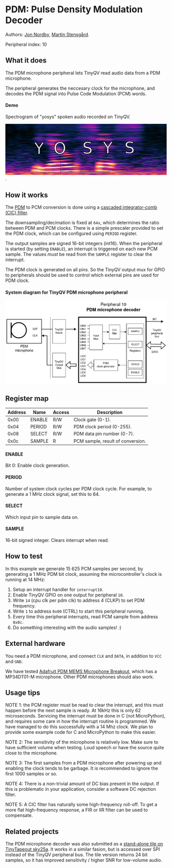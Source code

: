 # PDM: Pulse Density Modulation Decoder

Authors: [Jon Nordby](https://jonnor.com), [Martin Stensgård](http://mastensg.net/).

Peripheral index: 10

## What it does

The PDM microphone peripheral lets TinyQV read audio data from a PDM microphone.

The peripheral generates the neccesary clock for the microphone,
and decodes the PDM signal into Pulse Code Modulation (PCM) words.

#### Demo

Spectrogram of "yosys" spoken audio recorded on TinyQV.

![Spectrogram of "yosys" spoken audio recorded on TinyQV](./10_spectrogram.png).


## How it works

The [PDM](https://en.wikipedia.org/wiki/Pulse-density_modulation) to PCM conversion is done using a [cascaded integrator-comb (CIC) filter](https://en.wikipedia.org/wiki/Cascaded_integrator%E2%80%93comb_filter).

The downsampling/decimation is fixed at `64x`,
which determines the ratio between PDM and PCM clocks.
There is a simple prescaler provided to set the PDM clock,
which can be configured using `PERIOD` register.

The output samples are signed 16-bit integers (int16).
When the peripheral is started (by setting `ENABLE`),
an interrupt is triggered on each new PCM sample.
The values *must* be read from the `SAMPLE` register to clear the interrupt.

The PDM clock is generated on all pins.
So the TinyQV output mux for GPIO to peripherals should be used to control
which external pins are used for PDM clock.

#### System diagram for TinyQV PDM microphone peripheral

![System diagram for TinyQV PDM microphone peripheral](./10_diagram.png)

## Register map

| Address | Name    | Access | Description                                                         |
|---------|---------|--------|---------------------------------------------------------------------|
| 0x00    | ENABLE  | R/W    | Clock gate (0-1).                                                   |
| 0x04    | PERIOD  | R/W    | PDM clock period (0-255).                                           |
| 0x08    | SELECT  | R/W    | PDM data pin number (0-7).                                          |
| 0x0c    | SAMPLE  | R      | PCM sample, result of conversion.                                   |

#### ENABLE
Bit 0: Enable clock generation.

#### PERIOD
Number of system clock cycles per PDM clock cycle.
For example, to generate a 1 MHz clock signal, set this to 64.

#### SELECT
Which input pin to sample data on.

#### SAMPLE
16-bit signed integer.
Clears interrupt when read.

## How to test

In this example we generate 15 625 PCM samples per second,
by generating a 1 MHz PDM bit clock,
assuming the microcontroller's clock is running at 14 MHz:

1. Setup an interrupt handler for `interrupt10`.
2. Enable TinyQV GPIO on one output for peripheral `10`.
2. Write `14` (cpu clk per pdm clk) to address 4 (CLKP) to set PDM frequency.
3. Write `1` to address `0x00` (CTRL) to start this peripheral running.
4. Every time this peripheral interrupts, read PCM sample from address `0x0c`.
5. Do something interesting with the audio samples! :)

## External hardware

You need a PDM microphone, and connect `CLK` and `DATA`, in addition to `VCC` and `GND`. 

We have tested [Adafruit PDM MEMS Microphone Breakout](https://www.adafruit.com/product/3492),
which has a MP34DT01-M microphone.
Other PDM microphones should also work.


## Usage tips

NOTE 1: the PCM register must be read to clear the interrupt,
and this must happen before the next sample is ready.
At 16kHz this is only 62 microseconds.
Servicing the interrupt must be done in C (not MicroPython),
and requires some care in how the interrupt routine is programmed.
We have managed to do this successfully with a 14 Mhz clock.
We plan to provide some example code for C and MicroPython to make this easier.

NOTE 2: The sensitivity of the microphone is relatively low.
Make sure to have sufficient volume when testing.
Loud speech or have the source quite close to the microphone.

NOTE 3: The first samples from a PDM microphone after powering up and enabling the clock
tends to be garbage.
It is recommended to ignore the first 1000 samples or so.

NOTE 4: There is a non-trivial amount of DC bias present in the output.
If this is problematic in your application, consider a software DC rejection filter.

NOTE 5: A CIC filter has naturally some high-frequency roll-off.
To get a more flat high-frequency response, a FIR or IIR filter can be used to compensate.


## Related projects

The PDM microphone decoder was also submitted as a [stand-alone tile on TinyTapeout sky25a](https://github.com/jonnor/ttsky25a-pdm-microphone).
It works in a similar fasion, but is accessed over SPI instead of the TinyQV peripheral bus.
The tile version returns 24 bit samples,
so it has improved sensitivity / higher SNR for low-volume audio.

